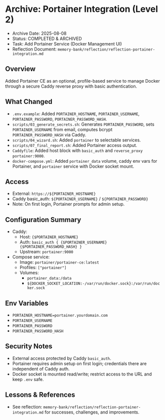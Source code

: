 # Archive: Portainer Integration (Level 2)

- Archive Date: 2025-08-08
- Status: COMPLETED & ARCHIVED
- Task: Add Portainer Service (Docker Management UI)
- Reflection Document: `memory-bank/reflection/reflection-portainer-integration.md`

## Overview
Added Portainer CE as an optional, profile-based service to manage Docker through a secure Caddy reverse proxy with basic authentication.

## What Changed
- `.env.example`: Added `PORTAINER_HOSTNAME`, `PORTAINER_USERNAME`, `PORTAINER_PASSWORD`, `PORTAINER_PASSWORD_HASH`.
- `scripts/03_generate_secrets.sh`: Generates `PORTAINER_PASSWORD`, sets `PORTAINER_USERNAME` from email, computes bcrypt `PORTAINER_PASSWORD_HASH` via Caddy.
- `scripts/04_wizard.sh`: Added `portainer` to selectable services.
- `scripts/07_final_report.sh`: Added Portainer access output.
- `Caddyfile`: Added host block with `basic_auth` and `reverse_proxy portainer:9000`.
- `docker-compose.yml`: Added `portainer_data` volume, caddy env vars for Portainer, and `portainer` service with Docker socket mount.

## Access
- External: `https://${PORTAINER_HOSTNAME}`
- Caddy basic_auth: `${PORTAINER_USERNAME}` / `${PORTAINER_PASSWORD}`
- Note: On first login, Portainer prompts for admin setup.

## Configuration Summary
- Caddy:
  - Host: `{$PORTAINER_HOSTNAME}`
  - Auth: `basic_auth { {$PORTAINER_USERNAME} {$PORTAINER_PASSWORD_HASH} }`
  - Upstream: `portainer:9000`
- Compose service:
  - Image: `portainer/portainer-ce:latest`
  - Profiles: `["portainer"]`
  - Volumes:
    - `portainer_data:/data`
    - `${DOCKER_SOCKET_LOCATION:-/var/run/docker.sock}:/var/run/docker.sock`

## Env Variables
- `PORTAINER_HOSTNAME=portainer.yourdomain.com`
- `PORTAINER_USERNAME`
- `PORTAINER_PASSWORD`
- `PORTAINER_PASSWORD_HASH`

## Security Notes
- External access protected by Caddy `basic_auth`.
- Portainer requires admin setup on first login; credentials there are independent of Caddy auth.
- Docker socket is mounted read/write; restrict access to the URL and keep `.env` safe.

## Lessons & References
- See reflection: `memory-bank/reflection/reflection-portainer-integration.md` for successes, challenges, and improvements.
